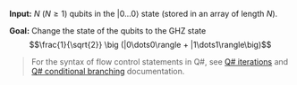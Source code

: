 **Input:** $N$ ($N \ge 1$) qubits in the $|0 \dots 0\rangle$ state (stored in an array of length $N$).

**Goal:**  Change the state of the qubits to the GHZ state $$\frac{1}{\sqrt{2}} \big (|0\dots0\rangle + |1\dots1\rangle\big)$$

> For the syntax of flow control statements in Q#, see [Q# iterations](https://docs.microsoft.com/azure/quantum/user-guide/language/statements/iterations) and [Q# conditional branching](https://docs.microsoft.com/azure/quantum/user-guide/language/statements/conditionalbranching) documentation.